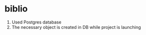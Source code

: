 # biblio
1) Used Postgres database
2) The necessary object is created in DB while project is launching 
